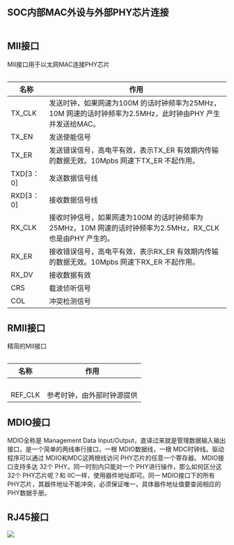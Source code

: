 ## SOC内部MAC外设与外部PHY芯片连接

<img title="" src="file:///D:/MyBlog/docs/images/2024-04-25-10-23-07-image.png" alt="" data-align="center">

## MII接口

MII接口用于以太网MAC连接PHY芯片

<img src="file:///D:/MyBlog/docs/images/2024-04-25-10-25-15-image.png" title="" alt="" data-align="center">

| 名称       | 作用                                                                   |
| -------- | -------------------------------------------------------------------- |
| TX_CLK   | 发送时钟，如果网速为100M 的话时钟频率为25MHz，10M 网速的话时钟频率为2.5MHz，此时钟由PHY 产生并发送给MAC。   |
| TX_EN    | 发送使能信号                                                               |
| TX_ER    | 发送错误信号，高电平有效，表示TX_ER 有效期内传输的数据无效。10Mpbs 网速下TX_ER 不起作用。               |
| TXD[3：0] | 发送数据信号线                                                              |
| RXD[3：0] | 接收数据信号线                                                              |
| RX_CLK   | 接收时钟信号，如果网速为100M 的话时钟频率为25MHz，10M 网速的话时钟频率为2.5MHz，RX_CLK 也是由PHY 产生的。 |
| RX_ER    | 接收错误信号，高电平有效，表示RX_ER 有效期内传输的数据无效。10Mpbs 网速下RX_ER 不起作用。               |
| RX_DV    | 接收数据有效                                                               |
| CRS      | 载波侦听信号                                                               |
| COL      | 冲突检测信号                                                               |

## RMII接口

精简的MII接口

<img src="file:///D:/MyBlog/docs/images/2024-04-25-10-31-03-image.png" title="" alt="" data-align="center">

| 名称      | 作用            |
| ------- | ------------- |
|         |               |
|         |               |
|         |               |
|         |               |
| REF_CLK | 参考时钟，由外部时钟源提供 |

## MDIO接口

MDIO全称是 Management Data Input/Output，直译过来就是管理数据输入输出接口，是一个简单的两线串行接口，一根 MDIO数据线，一根 MDC时钟线。驱动程序可以通过 MDIO和MDC这两根线访问 PHY芯片的任意一个寄存器。 MDIO接口支持多达 32个 PHY。同一时刻内只能对一个 PHY进行操作，那么如何区分这 32个 PHY芯片呢？和 IIC一样，使用器件地址即可。同一 MDIO接口下的所有 PHY芯片，其器件地址不能冲突，必须保证唯一，具体器件地址值要查阅相应的 PHY数据手册。

## RJ45接口

![](D:\MyBlog\docs\images\2024-04-25-10-50-32-image.png)

# 
